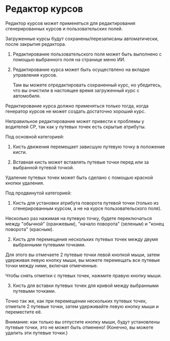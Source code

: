 # Редактор курсов

  
  
Редактор курсов может применяться для редактирования сгенерированных курсов и пользовательских полей.  
  
Загруженные курсы будут сохранены/перезаписаны автоматически, после закрытия редактора.  
  
  
  
1) Редактирование пользовательского поля может быть выполнено с помощью выбранного поля на странице меню ИИ.  
  
2) Редактирование курса может быть осуществлено на вкладке управления курсов.  
  
    Там вы можете отредактировать сохраненный курс, но убедитесь, что вы очистили в настоящее время загруженный курс с автомобиля.  
  
  
  
Редактирование курса должно применяться только тогда, когда генератор курсов не может создать достаточно хороший курс.  
  
Неправильное редактирование может привести к проблемы у водителей CP, так как у путевых точек есть скрытые атрибуты.  
  


  
  
Под основной категорией:  
  
1) Кисть движения перемещает зависшую путевую точку в положение кисти.  
  
2) Вставная кисть может вставлять путевые точки перед или за выбранной путевой точкой.  
  
  
  
Удаление путевых точек может быть сделано с помощью красной кнопки удаления.  
  


  
  
Под продвинутой категорией:  
  
1) Кисть для установки атрибута поворота путевой точки (только из сгенерированным курсом, а не на курсе пользовательского поля).  
  
Несколько раз нажимая на путевую точку, будете переключаться между "обычной" (оранжевым), "начало поворота" (зеленым) и "конец поворота" (красным).  
  
2) Кисть для перемещения нескольких путевых точек между двумя выбранными путевыми точками.  
  
Для этого вы отмечаете 2 путевые точки левой кнопкой мыши, затем удерживая левую кнопку мыши, вы можете перемещать все путевые точки между ними, включая отмеченные.  
  
Чтобы снять отметки с путевых точек, нажмите правую кнопку мыши.  
  
3) Кисть для вставки путевых точек для кривой между выбранными путевыми точками.  
  
Точно так же, как при перемещении нескольких путевых точек, отметьте 2 путевые точки, затем удерживайте левую кнопку мыши и переместите её.  
  
Внимание: как только вы отпустите кнопку мыши, будут установлены путевые точки, это не может быть отменено! (Конечно, вы можете удалить эти путевые точки.)  
  


